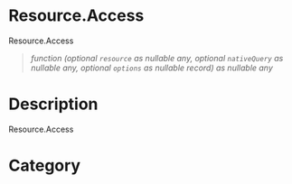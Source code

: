 ﻿# Resource.Access
Resource.Access
> _function (optional <code>resource</code> as nullable any, optional <code>nativeQuery</code> as nullable any, optional <code>options</code> as nullable record) as nullable any_
# Description 
Resource.Access

# Category
